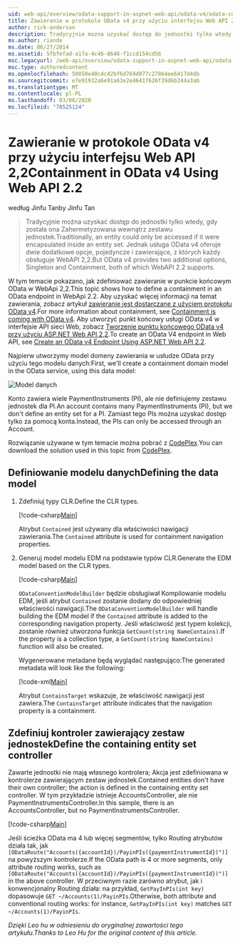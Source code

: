 ```yaml
---
uid: web-api/overview/odata-support-in-aspnet-web-api/odata-v4/odata-containment-in-web-api-22
title: Zawieranie w protokole OData v4 przy użyciu interfejsu Web API 2,2 | Microsoft Docs
author: rick-anderson
description: Tradycyjnie można uzyskać dostęp do jednostki tylko wtedy, gdy została ona Zahermetyzowana wewnątrz zestawu jednostek. Jednak usługa OData v4 udostępnia dwie dodatkowe opcje, pojedyncze i con...
ms.author: riande
ms.date: 06/27/2014
ms.assetid: 5fbfefad-a17a-4c46-8646-f1ccd154cd56
msc.legacyurl: /web-api/overview/odata-support-in-aspnet-web-api/odata-v4/odata-containment-in-web-api-22
msc.type: authoredcontent
ms.openlocfilehash: 50050e40c4c42bf6d769d077c27864ee6417d4db
ms.sourcegitcommit: e7e91932a6e91a63e2e46417626f39d6b244a3ab
ms.translationtype: MT
ms.contentlocale: pl-PL
ms.lasthandoff: 03/06/2020
ms.locfileid: "78525124"
---
```

# <a name="containment-in-odata-v4-using-web-api-22"></a><span data-ttu-id="e0c0e-104">Zawieranie w protokole OData v4 przy użyciu interfejsu Web API 2,2</span><span class="sxs-lookup"><span data-stu-id="e0c0e-104">Containment in OData v4 Using Web API 2.2</span></span>

<span data-ttu-id="e0c0e-105">według Jinfu Tan</span><span class="sxs-lookup"><span data-stu-id="e0c0e-105">by Jinfu Tan</span></span>

> <span data-ttu-id="e0c0e-106">Tradycyjnie można uzyskać dostęp do jednostki tylko wtedy, gdy została ona Zahermetyzowana wewnątrz zestawu jednostek.</span><span class="sxs-lookup"><span data-stu-id="e0c0e-106">Traditionally, an entity could only be accessed if it were encapsulated inside an entity set.</span></span> <span data-ttu-id="e0c0e-107">Jednak usługa OData v4 oferuje dwie dodatkowe opcje, pojedyncze i zawierające, z których każdy obsługuje WebAPI 2,2.</span><span class="sxs-lookup"><span data-stu-id="e0c0e-107">But OData v4 provides two additional options, Singleton and Containment, both of which WebAPI 2.2 supports.</span></span>

<span data-ttu-id="e0c0e-108">W tym temacie pokazano, jak zdefiniować zawieranie w punkcie końcowym OData w WebApi 2,2.</span><span class="sxs-lookup"><span data-stu-id="e0c0e-108">This topic shows how to define a containment in an OData endpoint in WebApi 2.2.</span></span> <span data-ttu-id="e0c0e-109">Aby uzyskać więcej informacji na temat zawierania, zobacz artykuł [zawieranie jest dostarczane z użyciem protokołu OData v4](https://blogs.msdn.com/b/odatateam/archive/2014/03/13/containment-is-coming-with-odata-v4.aspx).</span><span class="sxs-lookup"><span data-stu-id="e0c0e-109">For more information about containment, see [Containment is coming with OData v4](https://blogs.msdn.com/b/odatateam/archive/2014/03/13/containment-is-coming-with-odata-v4.aspx).</span></span> <span data-ttu-id="e0c0e-110">Aby utworzyć punkt końcowy usługi OData v4 w interfejsie API sieci Web, zobacz [Tworzenie punktu końcowego OData v4 przy użyciu ASP.NET Web API 2,2](create-an-odata-v4-endpoint.md).</span><span class="sxs-lookup"><span data-stu-id="e0c0e-110">To create an OData V4 endpoint in Web API, see [Create an OData v4 Endpoint Using ASP.NET Web API 2.2](create-an-odata-v4-endpoint.md).</span></span>

<span data-ttu-id="e0c0e-111">Najpierw utworzymy model domeny zawierania w usłudze OData przy użyciu tego modelu danych:</span><span class="sxs-lookup"><span data-stu-id="e0c0e-111">First, we'll create a containment domain model in the OData service, using this data model:</span></span>

![Model danych](odata-containment-in-web-api-22/_static/image1.png)

<span data-ttu-id="e0c0e-113">Konto zawiera wiele PaymentInstruments (PI), ale nie definiujemy zestawu jednostek dla PI.</span><span class="sxs-lookup"><span data-stu-id="e0c0e-113">An account contains many PaymentInstruments (PI), but we don't define an entity set for a PI.</span></span> <span data-ttu-id="e0c0e-114">Zamiast tego PIs można uzyskać dostęp tylko za pomocą konta.</span><span class="sxs-lookup"><span data-stu-id="e0c0e-114">Instead, the PIs can only be accessed through an Account.</span></span>

<span data-ttu-id="e0c0e-115">Rozwiązanie używane w tym temacie można pobrać z [CodePlex](https://aspnet.codeplex.com/SourceControl/latest#Samples/WebApi/OData/v4/ODataContainmentSample/).</span><span class="sxs-lookup"><span data-stu-id="e0c0e-115">You can download the solution used in this topic from [CodePlex](https://aspnet.codeplex.com/SourceControl/latest#Samples/WebApi/OData/v4/ODataContainmentSample/).</span></span>

## <a name="defining-the-data-model"></a><span data-ttu-id="e0c0e-116">Definiowanie modelu danych</span><span class="sxs-lookup"><span data-stu-id="e0c0e-116">Defining the data model</span></span>

1. <span data-ttu-id="e0c0e-117">Zdefiniuj typy CLR.</span><span class="sxs-lookup"><span data-stu-id="e0c0e-117">Define the CLR types.</span></span>

    [!code-csharp[Main](odata-containment-in-web-api-22/samples/sample1.cs)]

    <span data-ttu-id="e0c0e-118">Atrybut `Contained` jest używany dla właściwości nawigacji zawierania.</span><span class="sxs-lookup"><span data-stu-id="e0c0e-118">The `Contained` attribute is used for containment navigation properties.</span></span>
2. <span data-ttu-id="e0c0e-119">Generuj model modelu EDM na podstawie typów CLR.</span><span class="sxs-lookup"><span data-stu-id="e0c0e-119">Generate the EDM model based on the CLR types.</span></span>

    [!code-csharp[Main](odata-containment-in-web-api-22/samples/sample2.cs)]

    <span data-ttu-id="e0c0e-120">`ODataConventionModelBuilder` będzie obsługiwał Kompilowanie modelu EDM, jeśli atrybut `Contained` zostanie dodany do odpowiedniej właściwości nawigacji.</span><span class="sxs-lookup"><span data-stu-id="e0c0e-120">The `ODataConventionModelBuilder` will handle building the EDM model if the `Contained` attribute is added to the corresponding navigation property.</span></span> <span data-ttu-id="e0c0e-121">Jeśli właściwość jest typem kolekcji, zostanie również utworzona funkcja `GetCount(string NameContains)`.</span><span class="sxs-lookup"><span data-stu-id="e0c0e-121">If the property is a collection type, a `GetCount(string NameContains)` function will also be created.</span></span>

    <span data-ttu-id="e0c0e-122">Wygenerowane metadane będą wyglądać następująco:</span><span class="sxs-lookup"><span data-stu-id="e0c0e-122">The generated metadata will look like the following:</span></span>

    [!code-xml[Main](odata-containment-in-web-api-22/samples/sample3.xml?highlight=10)]

    <span data-ttu-id="e0c0e-123">Atrybut `ContainsTarget` wskazuje, że właściwość nawigacji jest zawiera.</span><span class="sxs-lookup"><span data-stu-id="e0c0e-123">The `ContainsTarget` attribute indicates that the navigation property is a containment.</span></span>

## <a name="define-the-containing-entity-set-controller"></a><span data-ttu-id="e0c0e-124">Zdefiniuj kontroler zawierający zestaw jednostek</span><span class="sxs-lookup"><span data-stu-id="e0c0e-124">Define the containing entity set controller</span></span>

<span data-ttu-id="e0c0e-125">Zawarte jednostki nie mają własnego kontrolera; Akcja jest zdefiniowana w kontrolerze zawierającym zestaw jednostek.</span><span class="sxs-lookup"><span data-stu-id="e0c0e-125">Contained entities don't have their own controller; the action is defined in the containing entity set controller.</span></span> <span data-ttu-id="e0c0e-126">W tym przykładzie istnieje AccountsController, ale nie PaymentInstrumentsController.</span><span class="sxs-lookup"><span data-stu-id="e0c0e-126">In this sample, there is an AccountsController, but no PaymentInstrumentsController.</span></span>

[!code-csharp[Main](odata-containment-in-web-api-22/samples/sample4.cs)]

<span data-ttu-id="e0c0e-127">Jeśli ścieżka OData ma 4 lub więcej segmentów, tylko Routing atrybutów działa tak, jak `[ODataRoute("Accounts({accountId})/PayinPIs({paymentInstrumentId})")]` na powyższym kontrolerze.</span><span class="sxs-lookup"><span data-stu-id="e0c0e-127">If the OData path is 4 or more segments, only attribute routing works, such as `[ODataRoute("Accounts({accountId})/PayinPIs({paymentInstrumentId})")]` in the above controller.</span></span> <span data-ttu-id="e0c0e-128">W przeciwnym razie zarówno atrybut, jak i konwencjonalny Routing działa: na przykład, `GetPayInPIs(int key)` dopasowuje `GET ~/Accounts(1)/PayinPIs`.</span><span class="sxs-lookup"><span data-stu-id="e0c0e-128">Otherwise, both attribute and conventional routing works: for instance, `GetPayInPIs(int key)` matches `GET ~/Accounts(1)/PayinPIs`.</span></span>

<span data-ttu-id="e0c0e-129">*Dzięki Leo hu w odniesieniu do oryginalnej zawartości tego artykułu.*</span><span class="sxs-lookup"><span data-stu-id="e0c0e-129">*Thanks to Leo Hu for the original content of this article.*</span></span>
